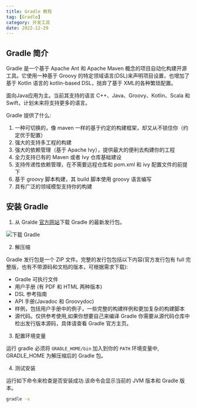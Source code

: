 ```yaml
---
title: Gradle 教程
tag: [Gradle]
category: 开发工具
date: 2022-12-29
---
```


## Gradle 简介

Gradle 是一个基于 Apache Ant 和 Apache Maven 概念的项目自动化构建开源工具。它使用一种基于 Groovy 的特定领域语言(DSL)来声明项目设置，也增加了基于 Kotlin 语言的 kotlin-based DSL，抛弃了基于 XML的各种繁琐配置。

面向Java应用为主。当前其支持的语言 C++、Java、Groovy、Kotlin、Scala 和 Swift，计划未来将支持更多的语言。

Gradle 提供了什么:

1. 一种可切换的，像 maven 一样的基于约定的构建框架，却又从不锁住你（约定优于配置）
2. 强大的支持多工程的构建
3. 强大的依赖管理（基于 Apache Ivy），提供最大的便利去构建你的工程
4. 全力支持已有的 Maven 或者 Ivy 仓库基础建设
5. 支持传递性依赖管理，在不需要远程仓库和 pom.xml 和 ivy 配置文件的前提下
6. 基于 groovy 脚本构建，其 build 脚本使用 groovy 语言编写
7. 具有广泛的领域模型支持你的构建

## 安装 Gradle

1. 从 Gralde [官方网站](https://gradle.org/releases/)下载 Gradle 的最新发行包。

![下载 Gradle](https://cdn.staticaly.com/gh/AlexChen68/images@master/blog/tool/gradle_download.png)

2. 解压缩

Gradle 发行包是一个 ZIP 文件。完整的发行包包括以下内容(官方发行包有 full 完整版，也有不带源码和文档的版本，可根据需求下载):

- Gradle 可执行文件
- 用户手册 (有 PDF 和 HTML 两种版本)
- DSL 参考指南
- API 手册(Javadoc 和 Groovydoc)
- 样例，包括用户手册中的例子，一些完整的构建样例和更加复杂的构建脚本
- 源代码。仅供参考使用,如果你想要自己来编译 Gradle 你需要从源代码仓库中检出发行版本源码，具体请查看 Gradle 官方主页。

3. 配置环境变量

运行 gradle 必须将​ `GRADLE_HOME/bin` ​加入到你的 `PATH` 环境变量中, GRADLE_HOME 为解压缩后的 Gradle 包。

4. 测试安装

运行如下命令来检查是否安装成功.该命令会显示当前的 JVM 版本和 Gradle 版本。

```bash
gradle -v 
```
